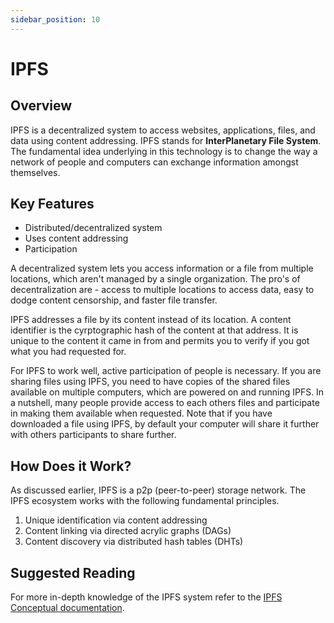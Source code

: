 ```yaml
---
sidebar_position: 10
---
```


# IPFS

## Overview

IPFS is a decentralized system to access websites, applications, files, and data using content addressing. IPFS stands for **InterPlanetary File System**. The fundamental idea underlying in this technology is to change the way a network of people and computers can exchange information amongst themselves.

## Key Features

- Distributed/decentralized system
- Uses content addressing
- Participation

A decentralized system lets you access information or a file from multiple locations, which aren't managed by a single organization. The pro's of decentralization are - access to multiple locations to access data, easy to dodge content censorship, and faster file transfer.

IPFS addresses a file by its content instead of its location. A content identifier is the cyrptographic hash of the content at that address. It is unique to the content it came in from and permits you to verify if you got what you had requested for.

For IPFS to work well, active participation of people is necessary. If you are sharing files using IPFS, you need to have copies of the shared files available on multiple computers, which are powered on and running IPFS. In a nutshell, many people provide access to each others files and participate in making them available when requested. Note that if you have downloaded a file using IPFS, by default your computer will share it further with others participants to share further.

## How Does it Work?

As discussed earlier, IPFS is a p2p (peer-to-peer) storage network. The IPFS ecosystem works with the following fundamental principles.

1. Unique identification via content addressing
2. Content linking via directed acrylic graphs (DAGs)
3. Content discovery via distributed hash tables (DHTs)

## Suggested Reading

For more in-depth knowledge of the IPFS system refer to the [IPFS Conceptual documentation](https://docs.ipfs.io/concepts/).
